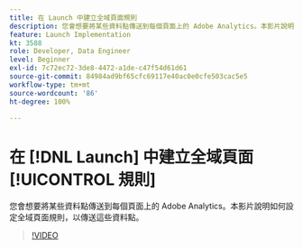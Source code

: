 ```yaml
---
title: 在 Launch 中建立全域頁面規則
description: 您會想要將某些資料點傳送到每個頁面上的 Adobe Analytics。本影片說明如何設定全域頁面規則，以傳送這些資料點。
feature: Launch Implementation
kt: 3588
role: Developer, Data Engineer
level: Beginner
exl-id: 7c72ec72-3de8-4472-a1de-c47f54d61d61
source-git-commit: 84984ad9bf65cfc69117e40ac0e0cfe503cac5e5
workflow-type: tm+mt
source-wordcount: '86'
ht-degree: 100%

---
```


# 在 [!DNL Launch] 中建立全域頁面[!UICONTROL 規則]

您會想要將某些資料點傳送到每個頁面上的 Adobe Analytics。本影片說明如何設定全域頁面規則，以傳送這些資料點。

>[!VIDEO](https://video.tv.adobe.com/v/28769/?quality=12&learn=on)
